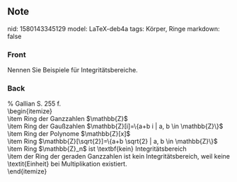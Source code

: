 ## Note
nid: 1580143345129
model: LaTeX-deb4a
tags: Körper, Ringe
markdown: false

### Front
Nennen Sie Beispiele für Integritätsbereiche.

### Back
<div>% Gallian S. 255 f.</div><div>
</div>\begin{itemize}<div>\item Ring der Ganzzahlen $\mathbb{Z}$</div><div>\item Ring der Gaußzahlen $\mathbb{Z}[i]=\{a+b i | a, b \in \mathbb{Z}\}$</div><div>\item Ring der Polynome $\mathbb{Z}[x]$</div><div>\item Ring $\mathbb{Z}[\sqrt{2}]=\{a+b \sqrt{2} | a, b \in <span>\mathbb{Z}</span><span>\}$</span></div><div><span>\item Ring $</span><span>\mathbb{Z}_n$ ist \textbf{kein} Integritätsbereich</span></div><div><span>\item der Ring der geraden Ganzzahlen ist kein Integritätsbereich, weil keine \textit{Einheit} bei Multiplikation existiert.</span></div><div>\end{itemize}</div>
